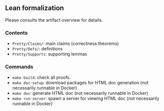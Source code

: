 ## Lean formalization

Please consults the artifact overview for details.

### Contents 

- `Pretty/Claims/`: main claims (correctness theorems)
- `Pretty/Defs/`: definitions
- `Pretty/Supports`: supporting lemmas

### Commands

- `make build`: check all proofs.
- `make doc-setup`: download packages for HTML doc generation (not necessarily runnable in Docker)
- `make doc`: generate HTML doc (not necessarily runnable in Docker)
- `make run-server`: spawn a server for viewing HTML doc (not necessarily runnable in Docker)

